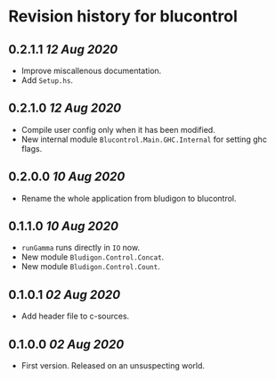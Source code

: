 # Revision history for blucontrol

## 0.2.1.1 *12 Aug 2020*

* Improve miscallenous documentation.
* Add `Setup.hs`.

## 0.2.1.0 *12 Aug 2020*

* Compile user config only when it has been modified.
* New internal module `Blucontrol.Main.GHC.Internal` for setting ghc flags.

## 0.2.0.0 *10 Aug 2020*

* Rename the whole application from bludigon to blucontrol.

## 0.1.1.0 *10 Aug 2020*

* `runGamma` runs directly in `IO` now.
* New module `Bludigon.Control.Concat`.
* New module `Bludigon.Control.Count`.

## 0.1.0.1 *02 Aug 2020*

* Add header file to c-sources.

## 0.1.0.0 *02 Aug 2020*

* First version. Released on an unsuspecting world.
